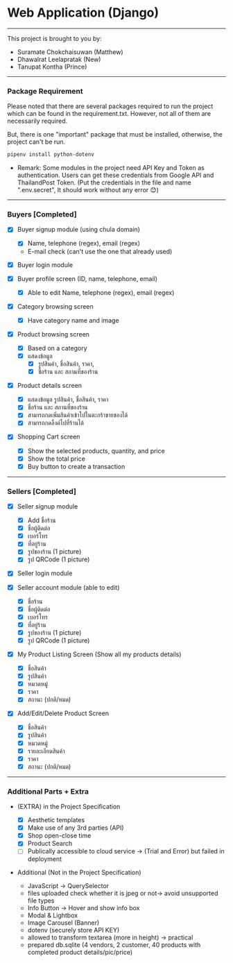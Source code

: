 # Web Application (Django)
---

This project is brought to you by:

* Suramate Chokchaisuwan (Matthew)
* Dhawalrat Leelapratak (New)
* Tanupat Kontha (Prince)

---

### Package Requirement
Please noted that there are several packages required to run the project which can be found in the requirement.txt. However, not all of them are necessarily required.

But, there is one "important" package that must be installed, otherwise, the project can't be run. 

```sh
pipenv install python-dotenv
```

* Remark: Some modules in the project need API Key and Token as authentication. Users can get these credentials from Google API and ThailandPost Token. (Put the credentials in the file and name ".env.secret", It should work without any error 😊)

---

### Buyers [Completed]

- [X] Buyer signup module (using chula domain)

  - [X] Name, telephone (regex), email (regex)

  * E-mail check (can't use the one that already used)
- [X] Buyer login module
- [X] Buyer profile screen (ID, name, telephone, email)

  - [X] Able to edit Name, telephone (regex), email (regex)
- [X] Category browsing screen

  - [X] Have category name and image
- [X] Product browsing screen

  - [X] Based on a category
  - [X] แสดงข้อมูล
    - [X] รูปสินค้า, ชื่อสินค้า, ราคา,
    - [X] ชื่อร้าน และ สถานที่ของร้าน
- [X] Product details screen

  - [X] แสดงข้อมูล รูปสินค้า, ชื่อสินค้า, ราคา
  - [X] ชื่อร้าน และ สถานที่ของร้าน
  - [X] สามารถกดเพิ่มสินค้าเข้าไปในตะกร้าขายของได้
  - [X] สามารถกดลิ้งค์ไปที่ร้านได้
- [X] Shopping Cart screen

  - [X] Show the selected products, quantity, and price
  - [X] Show the total price
  - [X] Buy button to create a transaction

---

### Sellers [Completed]

- [X] Seller signup module

  - [X] Add ชื่อร้าน
  - [X] ชื่อผู้ติดต่อ
  - [X] เบอร์โทร
  - [X] ที่อยู่ร้าน
  - [X] รูปของร้าน (1 picture)
  - [X] รูป QRCode (1 picture)
- [X] Seller login module
- [X] Seller account module (able to edit)

  - [X] ชื่อร้าน
  - [X] ชื่อผู้ติดต่อ
  - [X] เบอร์โทร
  - [X] ที่อยู่ร้าน
  - [X] รูปของร้าน (1 picture)
  - [X] รูป QRCode (1 picture)
- [X] My Product Listing Screen (Show all my products details)

  - [X] ชื่อสินค้า
  - [X] รูปสินค้า
  - [X] หมวดหมู่
  - [X] ราคา
  - [X] สถานะ (ปกติ/หมด)
- [X] Add/Edit/Delete Product Screen

  - [X] ชื่อสินค้า
  - [X] รูปสินค้า
  - [X] หมวดหมู่
  - [X] รายละเอียดสินค้า
  - [X] ราคา
  - [X] สถานะ (ปกติ/หมด)

---
### Additional Parts + Extra

* (EXTRA) in the Project Specification

  - [X] Aesthetic templates
  - [X] Make use of any 3rd parties (API)
  - [X] Shop open-close time
  - [X] Product Search
  - [ ] Publically accessible to cloud service
    -> (Trial and Error) but failed in deployment
* Additional (Not in the Project Specification)

  * JavaScript -> QuerySelector
  * files uploaded check whether it is jpeg or not-> avoid unsupported file types
  * Info Button -> Hover and show info box
  * Modal & Lightbox
  * Image Carousel (Banner)
  * dotenv (securely store API KEY)
  * allowed to transform textarea (more in height) -> practical
  * prepared db.sqlite (4 vendors, 2 customer, 40 products with completed product details/pic/price)
